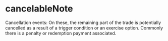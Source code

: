 # cancelableNote
Cancellation events: On these, the remaining part of the trade is potentially cancelled as a result of a trigger condition or an exercise option. Commonly there is a penalty or redemption payment associated. 
